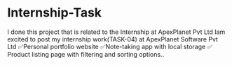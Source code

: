 # Internship-Task
I done this project that is related to the Internship at ApexPlanet Pvt Ltd 
Iam excited to post my internship work(TASK-04) at ApexPlanet Software Pvt Ltd
✅Personal portfolio website 
✅Note-taking app with local storage 
✅ Product listing page with filtering and sorting options..
